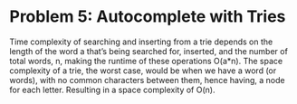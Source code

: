 # Problem 5: Autocomplete with Tries

Time complexity of searching and inserting from a trie depends on the length of the word a that’s being searched for, inserted, and the number of total words, n, making the runtime of these operations O(a*n). 
The space complexity of a trie, the worst case, would be when we have a word (or words), with no common characters between them, hence having, a node for each letter. Resulting in a space complexity of O(n).